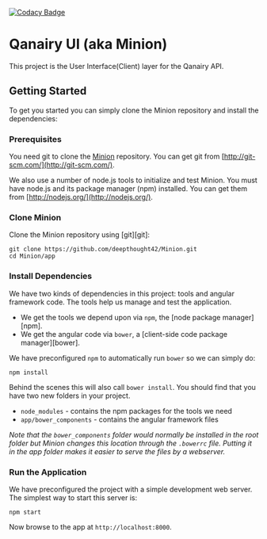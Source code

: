 [![Codacy Badge](https://api.codacy.com/project/badge/Grade/c7cb0073a1814667a40879dc093ea8a5)](https://www.codacy.com?utm_source=github.com&amp;utm_medium=referral&amp;utm_content=deepthought42/Minion&amp;utm_campaign=Badge_Grade)

# Qanairy UI (aka Minion)

This project is the User Interface(Client) layer for the Qanairy API.

## Getting Started

To get you started you can simply clone the Minion repository and install the dependencies:

### Prerequisites

You need git to clone the [Minion](https://github.com/deepthought42/Minion.git) repository. You can get git from
[http://git-scm.com/](http://git-scm.com/).

We also use a number of node.js tools to initialize and test Minion. You must have node.js and
its package manager (npm) installed.  You can get them from [http://nodejs.org/](http://nodejs.org/).

### Clone Minion

Clone the Minion repository using [git][git]:

```
git clone https://github.com/deepthought42/Minion.git
cd Minion/app
```

### Install Dependencies

We have two kinds of dependencies in this project: tools and angular framework code.  The tools help
us manage and test the application.

  * We get the tools we depend upon via `npm`, the [node package manager][npm].
  * We get the angular code via `bower`, a [client-side code package manager][bower].

We have preconfigured `npm` to automatically run `bower` so we can simply do:

```
npm install
```

Behind the scenes this will also call `bower install`.  You should find that you have two new
folders in your project.

  * `node_modules` - contains the npm packages for the tools we need
  * `app/bower_components` - contains the angular framework files

*Note that the `bower_components` folder would normally be installed in the root folder but
Minion changes this location through the `.bowerrc` file.  Putting it in the app folder makes
it easier to serve the files by a webserver.*

### Run the Application

We have preconfigured the project with a simple development web server.  The simplest way to start
this server is:

```
npm start
```

Now browse to the app at `http://localhost:8000`.

